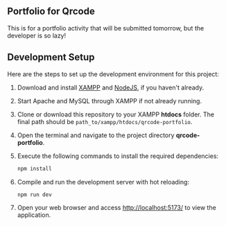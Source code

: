 ## Portfolio for Qrcode
This is for a portfolio activity that will be submitted tomorrow, but the developer is so lazy!

## Development Setup
Here are the steps to set up the development environment for this project:

1. Download and install
   [XAMPP](https://www.apachefriends.org/download.html)
   and [NodeJS](https://nodejs.org/en/),
   if you haven't already.

2. Start Apache and MySQL through XAMPP if not already running.

3. Clone or download this repository to your XAMPP **htdocs** folder.
   The final path should be `path_to/xampp/htdocs/qrcode-portfolio`.

4. Open the terminal and navigate to the project directory **qrcode-portfolio**.

5. Execute the following commands to install the required dependencies:
   ```sh
   npm install
   ```

6. Compile and run the development server with hot reloading:
   ```sh
   npm run dev
   ```

7. Open your web browser and access <http://localhost:5173/> to view the application.